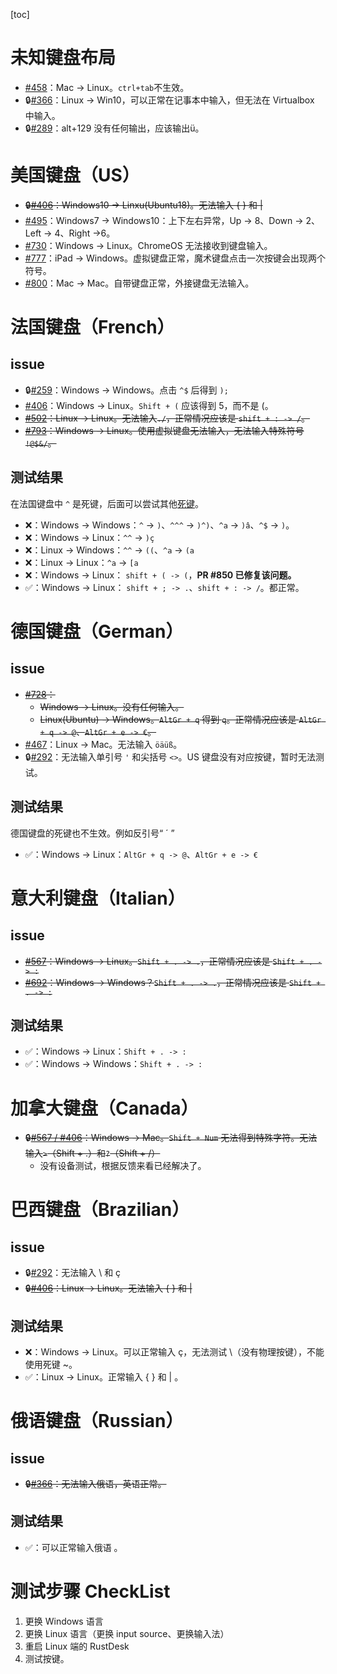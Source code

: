 
[toc]

# 未知键盘布局

- [#458](https://github.com/rustdesk/rustdesk/issues/458)：Mac -> Linux。`ctrl+tab`不生效。
- :lock:[#366](https://github.com/rustdesk/rustdesk/issues/366)：Linux -> Win10，可以正常在记事本中输入，但无法在 Virtualbox 中输入。 
- :lock:[#289](https://github.com/rustdesk/rustdesk/issues/289#issue-1051063608)：alt+129 没有任何输出，应该输出ü。


# 美国键盘（US）

- ~~:lock:[#406](https://github.com/rustdesk/rustdesk/issues/406#issue-1141310660)：Windows10 -> Linxu(Ubuntu18)。无法输入 { } 和 |~~
- [#495](https://github.com/rustdesk/rustdesk/issues/495)：Windows7 -> Windows10：上下左右异常，Up -> 8、Down -> 2、Left -> 4、Right ->6。
- [#730](https://github.com/rustdesk/rustdesk/issues/730)：Windows -> Linux。ChromeOS 无法接收到键盘输入。
- [#777](https://github.com/rustdesk/rustdesk/issues/777)：iPad -> Windows。虚拟键盘正常，魔术键盘点击一次按键会出现两个符号。
- [#800](https://github.com/rustdesk/rustdesk/issues/800)：Mac -> Mac。自带键盘正常，外接键盘无法输入。

# 法国键盘（French）

## issue

- :lock:[#259](https://github.com/rustdesk/rustdesk/issues/259)：Windows -> Windows。点击 `^$` 后得到 `);`
- [#406](https://github.com/rustdesk/rustdesk/issues/406#issuecomment-1155261065)：Windows -> Linux。`Shift + (` 应该得到 5，而不是 (。
- ~~[#502](https://github.com/rustdesk/rustdesk/issues/502)：Linux -> Linux。无法输入`./`，正常情况应该是 `shift + : -> /`。~~
- ~~[#793](https://github.com/rustdesk/rustdesk/issues/793)：Windows -> Linux。使用虚拟键盘无法输入，无法输入特殊符号 `!@$&/`。~~



## 测试结果

在法国键盘中 `^` 是死键，后面可以尝试其他[死键](https://kbdlayout.info/features/deadkeys)。

- :x:：Windows -> Windows：`^` -> `)`、`^^^` -> `)^)`、`^a` -> `)â`、`^$` -> `)`。
- :x:：Windows -> Linux：`^^` -> `)ç`
- :x:：Linux -> Windows：`^^` -> `((`、`^a` -> `(a`
- :x:：Linux -> Linux：`^a` -> `[a`
- :x:：Windows -> Linux： `shift + ( -> (`，**PR #850 已修复该问题。**
- :white_check_mark:：Windows -> Linux： `shift + ; -> .`、`shift + : -> /`。都正常。


# 德国键盘（German）

## issue

- ~~[#728](https://github.com/rustdesk/rustdesk/issues/728)：~~
  - ~~Windows -> Linux。没有任何输入。~~
  - ~~Linux(Ubuntu) -> Windows。`AltGr + q` 得到 `q`。正常情况应该是 `AltGr + q -> @`、`AltGr + e -> €`。~~
- [#467](https://github.com/rustdesk/rustdesk/issues/467)：Linux -> Mac。无法输入 `öäüß`。
- :lock:[#292](https://github.com/rustdesk/rustdesk/issues/292#issuecomment-977868241)：无法输入单引号 `'` 和尖括号 `<>`。US 键盘没有对应按键，暂时无法测试。

## 测试结果

德国键盘的死键也不生效。例如反引号“ ´ ”

- :white_check_mark:：Windows -> Linux：`AltGr + q -> @`、`AltGr + e -> €`

# 意大利键盘（Italian）

## issue

- ~~[#567](https://github.com/rustdesk/rustdesk/issues/567)：Windows -> Linux。`Shift + . -> .`，正常情况应该是 `Shift + . -> :`~~
- ~~[#692](https://github.com/rustdesk/rustdesk/issues/692)：Windows -> Windows？`Shift + . -> .`，正常情况应该是 `Shift + . -> :`~~

## 测试结果

- :white_check_mark:：Windows -> Linux：`Shift + . -> :`
- :white_check_mark:：Windows -> Windows：`Shift + . -> :`

# 加拿大键盘（Canada）

- ~~:lock:[#567 / #406](https://github.com/rustdesk/rustdesk/issues/406#issuecomment-1145157327)：Windows -> Mac。`Shift + Num` 无法得到特殊字符。无法输入`>`（Shift + .）和`?`（Shift + /）~~
  - 没有设备测试，根据反馈来看已经解决了。

# 巴西键盘（Brazilian）

## issue

- :lock:[#292](https://github.com/rustdesk/rustdesk/issues/292#issuecomment-968065042)：无法输入 \ 和 ç
- ~~:lock:[#406](https://github.com/rustdesk/rustdesk/issues/406#issuecomment-1057867300)：Linux -> Linux。无法输入 { } 和 |~~

## 测试结果

- :x:：Windows -> Linux。可以正常输入 ç，无法测试 \（没有物理按键），不能使用死键 ~。
- :white_check_mark:：Linux -> Linux。正常输入 { } 和 | 。

# 俄语键盘（Russian）

## issue

- ~~:lock:[#366](https://github.com/rustdesk/rustdesk/issues/366#issuecomment-1120379516)：无法输入俄语，英语正常。~~

## 测试结果

- :white_check_mark:：可以正常输入俄语 。

# 测试步骤 CheckList

1. 更换 Windows 语言
2. 更换 Linux 语言（更换 input source、更换输入法）
3. 重启 Linux 端的 RustDesk
4. 测试按键。
